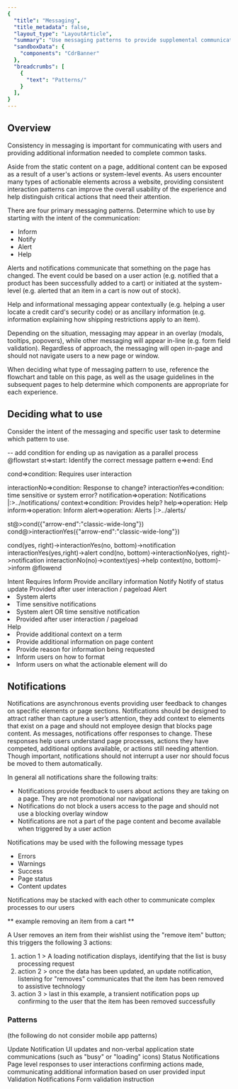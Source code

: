 ```yaml
---
{
  "title": "Messaging",
  "title_metadata": false,
  "layout_type": "LayoutArticle",
  "summary": "Use messaging patterns to provide supplemental communication and actively respond to user actions.",
  "sandboxData": {
    "components": "CdrBanner"
  },
  "breadcrumbs": [
    {
      "text": "Patterns/"
    }
  ],
}
---
```


<cdr-doc-table-of-contents-shell parentSelector='h2' childSelector='h3'> 

## Overview

Consistency in messaging is important for communicating with users and providing additional information needed to complete common tasks.

Aside from the static content on a page, additional content can be exposed as a result of a user's actions or system-level events. As users encounter many types of actionable elements across a website, providing consistent interaction patterns can improve the overall usability of the experience and help distinguish critical actions that need their attention. 

There are four primary messaging patterns. Determine which to use by starting with the intent of the communication: 
- Inform
- Notify
- Alert 
- Help

Alerts and notifications communicate that something on the page has changed. The event could be based on a user action (e.g. notified that a product has been successfully added to a cart) or initiated at the system-level (e.g. alerted that an item in a cart is now out of stock).

Help and informational messaging appear contextually (e.g. helping a user locate a credit card's security code) or as ancillary information (e.g. information explaining how shipping restrictions apply to an item).

Depending on the situation, messaging may appear in an overlay (modals, tooltips, popovers), while other messaging will appear in-line (e.g. form field validation). Regardless of approach, the messaging will open in-page and should not navigate users to a new page or window.

When deciding what type of messaging pattern to use, reference the flowchart and table on this page, as well as the usage guidelines in the subsequent pages to help determine which components are appropriate for each experience.
## Deciding what to use

Consider the intent of the messaging and specific user task to determine which pattern to use. 

 -- add condition for ending up as navigation as a parallel process 
@flowstart
st=>start: Identify the correct message pattern
e=>end: End

cond=>condition: Requires
user interaction 

interactionNo=>condition: Response to change?
interactionYes=>condition: time sensitive
or system error?
notification=>operation: Notifications |:>../notifications/
context=>condition: Provides help?
help=>operation: Help
inform=>operation: Inform
alert=>operation: Alerts |:>../alerts/

st@>cond({"arrow-end":"classic-wide-long"})
cond@>interactionYes({"arrow-end":"classic-wide-long"})

cond(yes, right)->interactionYes(no, bottom)->notification
interactionYes(yes,right)->alert
cond(no, bottom)->interactionNo(yes, right)->notification
interactionNo(no)->context(yes)->help
context(no, bottom)->inform
@flowend

<cdr-table>
  <thead>
    <tr>
      <th></th>
      <th>Intent</th>
      <th>Requires</th>
    </tr>
  </thead>

  <tbody>
  <tr>
  <th>Inform</th>
  <td>Provide ancillary information</td>
  <td></td>
  </tr>
  <tr>
  <th>Notify</th>
  <td>Notify of status update</td>
  <td>Provided after user interaction / pageload </td>
  </tr>
  <tr>
    <th>Alert</th>
    <td>
      <cdr-list>
        <li>System alerts</li>
        <li>Time sensitive notifications</li>
      </cdr-list>
    </td>
    <td>
      <cdr-list>
        <li>System alert OR time sensitive notification</li>
        <li>Provided after user interaction / pageload</li>
        </cdr-list>
    </td>
  </tr>
  <tr>
  <th>Help</th>
  <td>
    <cdr-list>
      <li>Provide additional context on a term</li>
      <li>Provide additional information on page content</li>
      <li>Provide reason for information being requested</li>
      <li>Inform users on how to format</li>
      <li>Inform users on what the actionable element will do</li>
    </cdr-list>
  </td>
  <td></td>
  </tr>
  </tbody>
  </cdr-table>

## Notifications
Notifications are asynchronous events providing user feedback to changes on specific elements or page sections.
Notifications should be designed to attract rather than capture a user’s attention, they add context to elements that exist on a page and should not employee design that blocks page content.
As messages, notifications offer responses to change. These responses help users understand page processes, actions they have competed, additional options available, or actions still needing attention.
Though important, notifications should not interrupt a user nor should focus be moved to them automatically.

In general all notifications share the following traits:

- Notifications provide feedback to users about actions they are taking on a page. They are not promotional nor navigational
- Notifications do not block a users access to the page and should not use a blocking overlay window
- Notifications are not a part of the page content and become available when triggered by a user action

Notifications may be used with the following message types

 - Errors
 - Warnings
 - Success
 - Page status
 - Content updates


Notifications may be stacked with each other to communicate complex processes to our users

** example removing an item from a cart **

A User removes an item from their wishlist using the "remove item" button; this triggers the following 3 actions:
1. action 1 > A loading notification displays, identifying that the list is busy processing request
2. action 2 > once the data has been updated, an update notification, listening for "removes" communicates that the item has been removed to assistive technology
3. action 3 > last in this example, a transient notification pops up confirming to the user that the item has been removed successfully

### Patterns
(the following do not consider mobile app patterns)

<cdr-table class="advanced-table" full-width=false>
  <tr>
    <th class="advanced-table__header">
      <cdr-link href="../update-notifications">Update Notification</cdr-link>
    </th>
    <td>UI updates and non-verbal application state communications (such as "busy" or "loading" icons)</td>
  </tr>
  <tr>
    <th class="advanced-table__header">
      <cdr-link href="../status-notifications">Status Notifications</cdr-link>
    </th>
    <td>Page level responses to user interactions confirming actions made, communicating additional information based on user provided input</td>
  </tr>
  <tr>
  <tr>
    <th class="advanced-table__header">
      <cdr-link href="../validation">Validation Notifications</cdr-link>
    </th>
    <td>
      Form validation instruction
    </td>
  </tr>
</cdr-table>






</cdr-doc-table-of-contents-shell>
